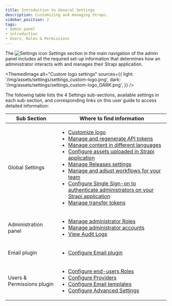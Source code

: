 ```yaml
---
title: Introduction to General Settings
description: Customizing and managing Strapi.
sidebar_position: 2
tags:
- admin panel
- introduction
- Users, Roles & Permissions
---
```


The ![Settings icon](/img/assets/icons/settings.svg) _Settings_ section in the main navigation of the admin panel includes all the required set-up information that determines how an administrator interacts with and manages their Strapi application. 

<ThemedImage
alt="Custom logo settings"
sources={{
    light: '/img/assets/settings/settings_custom-logo.png',
    dark: '/img/assets/settings/settings_custom-logo_DARK.png',
  }}
/>

The following table lists the 4 Settings sub-sections, available settings in each sub-section, and corresponding links on this user guide to access detailed information:

| Sub Section                | Where to find information                                                                                                                                                                                                                                                                                                                                                                                                                                                                                                                                                                                                                                   |
| -------------------------- | ----------------------------------------------------------------------------------------------------------------------------------------------------------------------------------------------------------------------------------------------------------------------------------------------------------------------------------------------------------------------------------------------------------------------------------------------------------------------------------------------------------------------------------------------------------------------------------------------------------------------------------------------------------- |
| Global Settings            | <ul> <li>[Customize logo](/user-docs/settings/admin-panel) </li> <li>[Manage and regenerate API tokens](/user-docs/settings/API-tokens) </li> <li>[Manage content in different languages](/user-docs/settings/internationalization) </li> <li>[Configure assets uploaded in Strapi application](/user-docs/settings/media-library-settings) </li> <li>[Manage Releases settings](/user-docs/settings/releases)</li> <li>[Manage and adjust workflows for your team](/user-docs/settings/review-workflows) </li> <li>[Configure Single Sign-on to authenticate administrators on your Strapi application](/user-docs/settings/single-sign-on)</li> <li>[Manage transfer tokens](/user-docs/settings/transfer-tokens)</li> </ul> |
| Administration panel       | <ul> <li>[Manage administrator Roles](/user-docs/users-roles-permissions/configuring-administrator-roles)</li> <li>[Manage administrator accounts](/user-docs/users-roles-permissions/managing-administrators)</li> <li>[View Audit Logs](/user-docs/settings/audit-logs)</li> </ul>                                                                                                                                                                                                                                                                                                                                                                        |
| Email plugin               | <ul> <li>[Configure Email plugin](/user-docs/plugins/strapi-plugins#-email-plugin)</li> </ul>                                                                                                                                                                                                                                                                                                                                                                                                                                                                                                                                                               |
| Users & Permissions plugin | <ul> <li>[Configure end-users Roles](/user-docs/users-roles-permissions/configuring-end-users-roles)</li> <li>[Configure Providers](/user-docs/settings/configuring-users-permissions-plugin-settings#configuring-providers)</li> <li>[Configure Email templates](/user-docs/settings/configuring-users-permissions-plugin-settings#configuring-email-templates) <li>[Configure Advanced Settings](/user-docs/settings/configuring-users-permissions-plugin-settings#configuring-advanced-settings)</li></li></ul>                                                                                                                                                                                                                                                                                                                                                                                                                                                                                                  |
